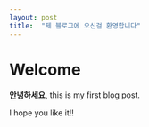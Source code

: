 ```yaml
---
layout: post
title:  "제 블로그에 오신걸 환영합니다"
---
```


# Welcome

**안녕하세요**, this is my first blog post.

I hope you like it!!

